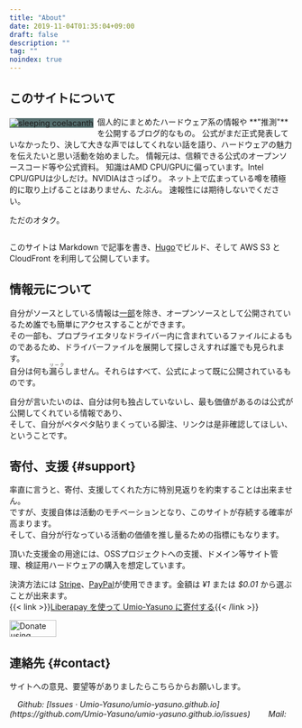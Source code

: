 ```yaml
---
title: "About"
date: 2019-11-04T01:35:04+09:00
draft: false
description: ""
tag: ""
noindex: true
---
```


<p></p>

## このサイトについて
<img src="/image/coelacanth_dream.webp" title="sleeping coelacanth" style="max-width: 48%;max-height: 64%; float:left; margin:.3em .5em 0 0; background-color: #556F6F">
個人的にまとめたハードウェア系の情報や **"推測"** を公開するブログ的なもの。  
公式がまだ正式発表していなかったり、決して大きな声ではしてくれない話を語り、ハードウェアの魅力を伝えたいと思い活動を始めました。  
情報元は、信頼できる公式のオープンソースコード等や公式資料。  
知識はAMD CPU/GPUに偏っています。Intel CPU/GPUは少しだけ。NVIDIAはさっぱり。  
ネット上で広まっている噂を積極的に取り上げることはありません、たぶん。  
速報性には期待しないでください。  

ただのオタク。  

<div style="clear:left"></div>

このサイトは Markdown で記事を書き、[Hugo](https://github.com/gohugoio/hugo)でビルド、そして AWS S3 と CloudFront を利用して公開しています。  

## 情報元について
自分がソースとしている情報は[一部](/posts/2019/12/30/did-rid-product-matome-p2/)を除き、オープンソースとして公開されているため誰でも簡単にアクセスすることができます。  
その一部も、プロプライエタリなドライバー内に含まれているファイルによるものであるため、ドライバーファイルを展開して探しさえすれば誰でも見られます。  
自分は何も<ruby>漏ら<rt>リーク</rt></ruby>しません。それらはすべて、公式によって既に公開されているものです。  

自分が言いたいのは、自分は何も独占していないし、最も価値があるのは公式が公開してくれている情報であり、  
そして、自分がペタペタ貼りまくっている脚注、リンクは是非確認してほしい、ということです。  

## 寄付、支援 {#support}
率直に言うと、寄付、支援してくれた方に特別見返りを約束することは出来ません。  
ですが、支援自体は活動のモチベーションとなり、このサイトが存続する確率が高まります。  
そして、自分が行なっている活動の価値を推し量るための指標にもなります。  

頂いた支援金の用途には、OSSプロジェクトへの支援、ドメイン等サイト管理、検証用ハードウェアの購入を想定しています。  

決済方法には [Stripe](https://stripe.com/)、[PayPal](https://www.paypal.com)が使用できます。金額は *&yen;1* または *$0.01* から選ぶことが出来ます。  
{{< link >}}[Liberapay を使って Umio-Yasuno に寄付する](https://liberapay.com/Umio-Yasuno/donate){{< /link >}}

<a href="https://liberapay.com/Umio-Yasuno/donate" target="_blank"><img alt="Donate using Liberapay" src="https://liberapay.com/assets/widgets/donate.svg" style="border:none;margin:0;" width="83px" height="30px"></a>

## 連絡先 {#contact}
サイトへの意見、要望等がありましたらこちらからお願いします。
<address>
&emsp;Github: [Issues · Umio-Yasuno/umio-yasuno.github.io](https://github.com/Umio-Yasuno/umio-yasuno.github.io/issues)  
&emsp;&emsp;Mail: <span class="mail"></span>
</address><br>

<!--
      Is all that we see or seem
      But a dream within a dream?
-->
